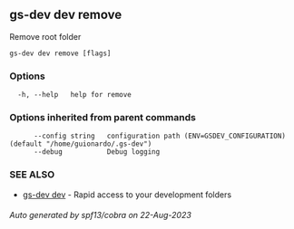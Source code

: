 ## gs-dev dev remove

Remove root folder

```
gs-dev dev remove [flags]
```

### Options

```
  -h, --help   help for remove
```

### Options inherited from parent commands

```
      --config string   configuration path (ENV=GSDEV_CONFIGURATION) (default "/home/guionardo/.gs-dev")
      --debug           Debug logging
```

### SEE ALSO

* [gs-dev dev](gs-dev_dev.md)	 - Rapid access to your development folders

###### Auto generated by spf13/cobra on 22-Aug-2023
